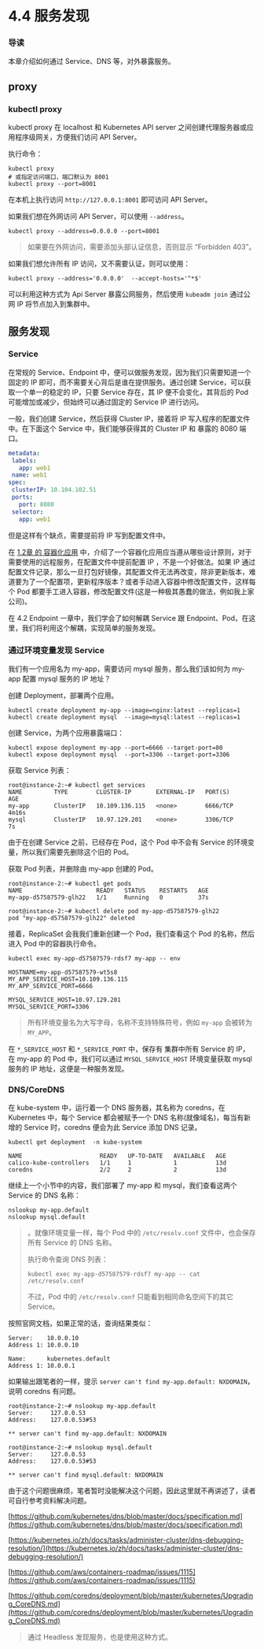 # 4.4 服务发现

### 导读

本章介绍如何通过 Service、DNS 等，对外暴露服务。

## proxy

### kubectl proxy

kubectl proxy 在 localhost 和 Kubernetes API server 之间创建代理服务器或应用程序级网关，方便我们访问 API Server。

执行命令：

```shell
kubectl proxy
# 或指定访问端口，端口默认为 8001
kubectl proxy --port=8001
```

在本机上执行访问 `http://127.0.0.1:8001` 即可访问 API Server。

如果我们想在外网访问 API Server，可以使用  `--address`。

```shell
kubectl proxy --address=0.0.0.0 --port=8001
```

> 如果要在外网访问，需要添加头部认证信息，否则显示 “Forbidden 403”。



如果我们想允许所有 IP 访问，又不需要认证，则可以使用：

```shell
kubectl proxy --address='0.0.0.0'  --accept-hosts='^*$'
```



可以利用这种方式为 Api Server 暴露公网服务，然后使用 `kubeadm join` 通过公网 IP 将节点加入到集群中。



## 服务发现

### Service

在常规的 Service、Endpoint 中，便可以做服务发现，因为我们只需要知道一个 固定的 IP 即可，而不需要关心背后是谁在提供服务。通过创建 Service，可以获取一个单一的稳定的 IP，只要 Service 存在，其 IP 便不会变化，其背后的 Pod 可能增加或减少，但始终可以通过固定的 Service IP 进行访问。

一般，我们创建 Service，然后获得 Cluster IP，接着将 IP 写入程序的配置文件中。在下面这个 Service 中，我们能够获得其的 Cluster IP 和 暴露的 8080 端口。

 ```yaml
metadata:
  labels:
    app: web1
  name: web1
spec:
  clusterIP: 10.104.102.51
  ports:
    port: 8080
  selector:
    app: web1
 ```

但是这样有个缺点，需要提前将 IP 写到配置文件中。

在 [1.2章 的 容器化应用](../1.basic/2.containerized.md) 中，介绍了一个容器化应用应当遵从哪些设计原则，对于需要使用的远程服务，在配置文件中提前配置 IP ，不是一个好做法。如果 IP 通过配置文件记录，那么一旦打包好镜像，其配置文件无法再改变，除非更新版本，难道要为了一个配置项，更新程序版本？或者手动进入容器中修改配置文件，这样每个 Pod 都要手工进入容器，修改配置文件(这是一种极其愚蠢的做法，例如我上家公司)。



在 4.2 Endpoint 一章中，我们学会了如何解耦 Service 跟 Endpoint、Pod，在这里，我们将利用这个解耦，实现简单的服务发现。



### 通过环境变量发现 Service

我们有一个应用名为 my-app，需要访问 mysql 服务，那么我们该如何为 my-app 配置 mysql 服务的 IP 地址？



创建 Deployment，部署两个应用。

```shell
kubectl create deployment my-app --image=nginx:latest --replicas=1
kubectl create deployment mysql  --image=mysql:latest --replicas=1
```

创建 Service，为两个应用暴露端口：

```shell
kubectl expose deployment my-app --port=6666 --target-port=80
kubectl expose deployment mysql  --port=3306 --target-port=3306
```

获取 Service 列表：

```shell
root@instance-2:~# kubectl get services
NAME         TYPE        CLUSTER-IP       EXTERNAL-IP   PORT(S)          AGE
my-app       ClusterIP   10.109.136.115   <none>        6666/TCP         4m16s
mysql        ClusterIP   10.97.129.201    <none>        3306/TCP         7s
```



由于在创建 Service 之前，已经存在 Pod，这个 Pod 中不会有 Service 的环境变量，所以我们需要先删除这个旧的 Pod。



获取 Pod 列表，并删除由 my-app 创建的 Pod。

```shell
root@instance-2:~# kubectl get pods
NAME                     READY   STATUS    RESTARTS   AGE
my-app-d57587579-glh22   1/1     Running   0          37s

root@instance-2:~# kubectl delete pod my-app-d57587579-glh22
pod "my-app-d57587579-glh22" deleted
```





接着，ReplicaSet 会我我们重新创建一个 Pod，我们查看这个 Pod 的名称，然后进入 Pod 中的容器执行命令。

```shell
kubectl exec my-app-d57587579-rdsf7 my-app -- env
```

```shell
HOSTNAME=my-app-d57587579-wt5s8
MY_APP_SERVICE_HOST=10.109.136.115
MY_APP_SERVICE_PORT=6666

MYSQL_SERVICE_HOST=10.97.129.201
MYSQL_SERVICE_PORT=3306
```

> 所有环境变量名为大写字母，名称不支持特殊符号，例如 `my-app` 会被转为 `MY_APP`。

在 `*_SERVICE_HOST` 和 `*_SERVICE_PORT` 中，保存有 集群中所有 Service 的 IP，在 my-app 的 Pod 中，我们可以通过 `MYSQL_SERVICE_HOST` 环境变量获取 mysql 服务的 IP 地址，这便是一种服务发现。



### DNS/CoreDNS

在 kube-system 中，运行着一个 DNS 服务器，其名称为 coredns，在 Kubernetes 中，每个 Service 都会被赋予一个 DNS 名称(就像域名)，每当有新增的 Service 时，coredns 便会为此 Service 添加 DNS 记录。

```
kubectl get deployment  -n kube-system
```

```
NAME                      READY   UP-TO-DATE   AVAILABLE   AGE
calico-kube-controllers   1/1     1            1           13d
coredns                   2/2     2            2           13d
```



继续上一个小节中的内容，我们部署了 my-app 和 mysql，我们查看这两个 Service 的 DNS 名称：

```shell
nslookup my-app.default
nslookup mysql.default
```
> 。就像环境变量一样，每个 Pod 中的 `/etc/resolv.conf` 文件中，也会保存所有 Service 的 DNS 名称。
>
> 执行命令查询 DNS 列表：
>
> ```shell
> kubectl exec my-app-d57587579-rdsf7 my-app -- cat /etc/resolv.conf
> ```
>
> 不过，Pod 中的 `/etc/resolv.conf` 只能看到相同命名空间下的其它 Service。



按照官网文档，如果正常的话，查询结果类似：

```
Server:    10.0.0.10
Address 1: 10.0.0.10

Name:      kubernetes.default
Address 1: 10.0.0.1
```

如果输出跟笔者的一样，提示 `server can't find my-app.default: NXDOMAIN`，说明 coredns 有问题。

```
root@instance-2:~# nslookup my-app.default
Server:		127.0.0.53
Address:	127.0.0.53#53

** server can't find my-app.default: NXDOMAIN

root@instance-2:~# nslookup mysql.default
Server:		127.0.0.53
Address:	127.0.0.53#53

** server can't find mysql.default: NXDOMAIN
```



由于这个问题很麻烦，笔者暂时没能解决这个问题，因此这里就不再讲述了，读者可自行参考资料解决问题。

[https://github.com/kubernetes/dns/blob/master/docs/specification.md](https://github.com/kubernetes/dns/blob/master/docs/specification.md)

[https://kubernetes.io/zh/docs/tasks/administer-cluster/dns-debugging-resolution/](https://kubernetes.io/zh/docs/tasks/administer-cluster/dns-debugging-resolution/)

[https://github.com/aws/containers-roadmap/issues/1115](https://github.com/aws/containers-roadmap/issues/1115)

[https://github.com/coredns/deployment/blob/master/kubernetes/Upgrading_CoreDNS.md](https://github.com/coredns/deployment/blob/master/kubernetes/Upgrading_CoreDNS.md)



> 通过 Headless 发现服务，也是使用这种方式。